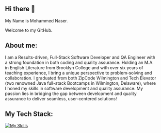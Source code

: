 ## Hi there 👋 
My Name is Mohammed Naser. 

Welcome to my GitHub. 


## About me: 
I am a Results-driven, Full-Stack Software Developer and QA Engineer with a strong foundation in both coding and quality assurance. Holding an M.A. in English Literature from Brooklyn College and with over six years of teaching experience, I bring a unique perspective to problem-solving and collaboration. I graduated from both ZipCode Wilmington and Tech Elevator (two renowned Java full-stack Bootcamps in Wilmington, Delaware), where I honed my skills in software development and quality assurance. My passion lies in bridging the gap between development and quality assurance to deliver seamless, user-centered solutions!


## My Tech Stack: 

[![My Skills](https://skillicons.dev/icons?i=js,react,ts,html,css,cypress,aws,docker,java,spring,mysql,postgres,postman,ai)](https://skillicons.dev)


